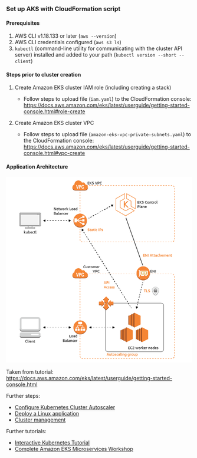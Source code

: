 ### Set up AKS with CloudFormation script    


#### Prerequisites

1. AWS CLI v1.18.133 or later (`aws --version`)
2. AWS CLI credentials configured (`aws s3 ls`)
3. `kubectl` (command-line utility for communicating with the cluster API server) installed and added to your path (`kubectl version --short --client`)

#### Steps prior to cluster creation

1. Create Amazon EKS cluster IAM role (including creating a stack)
    - Follow steps to upload file (`iam.yaml`) to the CloudFormation console: https://docs.aws.amazon.com/eks/latest/userguide/getting-started-console.html#role-create

2. Create Amazon EKS cluster VPC
    - Follow steps to upload file (`amazon-eks-vpc-private-subnets.yaml`) to the CloudFormation console: https://docs.aws.amazon.com/eks/latest/userguide/getting-started-console.html#vpc-create

#### Application Architecture

<img src="images/EKS-demo-app.png" width="600">

Taken from tutorial:
https://docs.aws.amazon.com/eks/latest/userguide/getting-started-console.html

Further steps:
- [Configure Kubernetes Cluster Autoscaler](https://docs.aws.amazon.com/eks/latest/userguide/cluster-autoscaler.html)
- [Deploy a Linux application](https://docs.aws.amazon.com/eks/latest/userguide/sample-deployment.html)
- [Cluster management ](https://docs.aws.amazon.com/eks/latest/userguide/eks-managing.html)

Further tutorials:
- [Interactive Kubernetes Tutorial](https://kubernetes.io/docs/tutorials/kubernetes-basics/)
- [Complete Amazon EKS Microservices Workshop](https://www.eksworkshop.com/)
